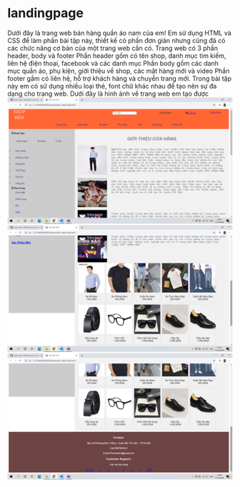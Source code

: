 # landingpage
Dưới đây là trang web bán hàng quần áo nam của em!
Em sử dụng HTML và CSS để làm phần bài tập này, thiết kế có phần đơn giản nhưng cũng đã có các chức năng cơ bản của một trang web cần có.
Trang web có 3 phần header, body và footer
    Phần header gồm có tên shop, danh mục tìm kiếm, liên hệ điện thoại, facebook và các danh mục
    Phần body gồm các danh mục quần áo, phụ kiện, giới thiệu về shop, các mặt hàng mới và video
    Phần footer gầm có liên hệ, hỗ trợ khách hàng và chuyển trang mới.
Trong bài tập này em có sử dụng nhiều loại thẻ, font chữ khác nhau để tạo nên sự đa dạng cho trang web.
Dưới đây là hình ảnh về trang web em tạo được
<img src="./anh1.png"/>
<img src="./anh2.png"/>
<img src="./anh3.png"/>


